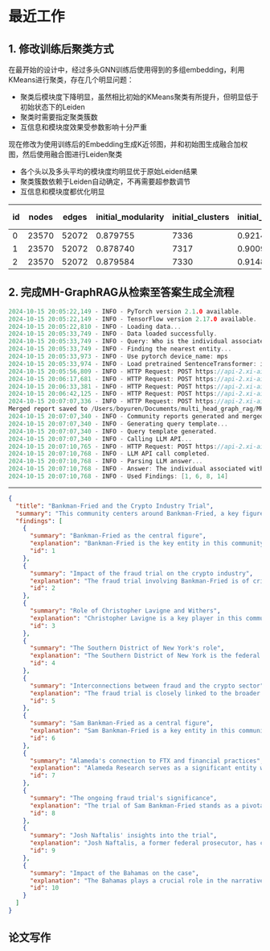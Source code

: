 # 最近工作

## 1. 修改训练后聚类方式

在最开始的设计中，经过多头GNN训练后使用得到的多组embedding，利用KMeans进行聚类，存在几个明显问题：
- 聚类后模块度下降明显，虽然相比初始的KMeans聚类有所提升，但明显低于初始状态下的Leiden
- 聚类时需要指定聚类簇数
- 互信息和模块度效果受参数影响十分严重

现在修改为使用训练后的Embedding生成K近邻图，并和初始图生成融合加权图，然后使用融合图进行Leiden聚类
- 各个头以及多头平均的模块度均明显优于原始Leiden结果
- 聚类簇数依赖于Leiden自动确定，不再需要超参数调节
- 互信息和模块度都优化明显

| id  | nodes | edges | initial_modularity | initial_clusters | initial_modularity_embedding | initial_clusters_embedding | avg_modularity_after_training | avg_clusters_after_training | avg_ami  | improvement_leiden (%) | improvement_embedding_leiden (%) | head_1_modularity | head_1_num_clusters | head_2_modularity | head_2_num_clusters | head_3_modularity | head_3_num_clusters | head_1_ami_with_head_2 | head_1_ami_with_head_3 | head_2_ami_with_head_3 |
| --- | ----- | ----- | ------------------ | ---------------- | --------------------------- | -------------------------- | ---------------------------- | --------------------------- | -------- | --------------------- | ------------------------------ | ----------------- | ------------------- | ----------------- | ------------------- | ----------------- | ------------------- | ---------------------- | ---------------------- | ---------------------- |
| 0   | 23570 | 52072 | 0.879755            | 7336             | 0.921488                     | 243                        | 0.936635                     | 282.000000                  | 0.067246 | 106.465507             | 101.643817                      | 0.899519           | 272                 | 0.951673           | 273                 | 0.958713           | 301                 | 0.055935               | 0.064235               | 0.081568               |
| 1   | 23570 | 52072 | 0.878740            | 7317             | 0.900986                     | 237                        | 0.940408                     | 276.333333                  | 0.073374 | 107.017731             | 104.375408                      | 0.930744           | 292                 | 0.947606           | 267                 | 0.942874           | 270                 | 0.076190               | 0.071583               | 0.072349               |
| 2   | 23570 | 52072 | 0.879584            | 7330             | 0.914862                     | 253                        | 0.948053                     | 343.666667                  | 0.085420 | 107.784256             | 103.627903                      | 0.925607           | 310                 | 0.969013           | 467                 | 0.949538           | 254                 | 0.089869               | 0.069830               | 0.096560               |


## 2. 完成MH-GraphRAG从检索至答案生成全流程

```c
2024-10-15 20:05:22,149 - INFO - PyTorch version 2.1.0 available.
2024-10-15 20:05:22,149 - INFO - TensorFlow version 2.17.0 available.
2024-10-15 20:05:22,810 - INFO - Loading data...
2024-10-15 20:05:33,749 - INFO - Data loaded successfully.
2024-10-15 20:05:33,749 - INFO - Query: Who is the individual associated with the cryptocurrency industry facing a criminal trial on fraud and conspiracy charges, as reported by both The Verge and TechCrunch, and is accused by prosecutors of committing fraud for personal gain?
2024-10-15 20:05:33,749 - INFO - Finding the nearest entity...
2024-10-15 20:05:33,973 - INFO - Use pytorch device_name: mps
2024-10-15 20:05:33,974 - INFO - Load pretrained SentenceTransformer: intfloat/multilingual-e5-large
2024-10-15 20:05:56,809 - INFO - HTTP Request: POST https://api-2.xi-ai.cn/v1/chat/completions "HTTP/1.1 200 OK"
2024-10-15 20:06:17,681 - INFO - HTTP Request: POST https://api-2.xi-ai.cn/v1/chat/completions "HTTP/1.1 200 OK"
2024-10-15 20:06:33,381 - INFO - HTTP Request: POST https://api-2.xi-ai.cn/v1/chat/completions "HTTP/1.1 200 OK"
2024-10-15 20:06:42,125 - INFO - HTTP Request: POST https://api-2.xi-ai.cn/v1/chat/completions "HTTP/1.1 200 OK"
2024-10-15 20:07:07,336 - INFO - HTTP Request: POST https://api-2.xi-ai.cn/v1/chat/completions "HTTP/1.1 200 OK"
Merged report saved to /Users/boyuren/Documents/multi_head_graph_rag/MH-GRAG-V1/export/rag_test/merged_community_report_13127.json
2024-10-15 20:07:07,340 - INFO - Community reports generated and merged successfully.
2024-10-15 20:07:07,340 - INFO - Generating query template...
2024-10-15 20:07:07,340 - INFO - Query template generated.
2024-10-15 20:07:07,340 - INFO - Calling LLM API...
2024-10-15 20:07:10,765 - INFO - HTTP Request: POST https://api-2.xi-ai.cn/v1/chat/completions "HTTP/1.1 200 OK"
2024-10-15 20:07:10,768 - INFO - LLM API call completed.
2024-10-15 20:07:10,768 - INFO - Parsing LLM answer...
2024-10-15 20:07:10,768 - INFO - Answer: The individual associated with the cryptocurrency industry facing a criminal trial on fraud and conspiracy charges is Sam Bankman-Fried, who is accused by prosecutors of committing fraud for personal gain.
2024-10-15 20:07:10,768 - INFO - Used Findings: [1, 6, 8, 14]
```


---


```json
{
  "title": "Bankman-Fried and the Crypto Industry Trial",
  "summary": "This community centers around Bankman-Fried, a key figure in the cryptocurrency sector currently undergoing scrutiny in a fraud trial. The relationships between Bankman-Fried, the crypto industry, the legal entities involved, and the trial itself illustrate the interconnected dynamics at play in this significant legal and economic event.",
  "findings": [
    {
      "summary": "Bankman-Fried as the central figure",
      "explanation": "Bankman-Fried is the key entity in this community, serving as the central figure in the ongoing fraud trial. His actions and decisions have drawn significant attention and scrutiny, highlighting the broader implications for the cryptocurrency sector. The trial aims to shed light on his intent and actions connected to alleged fraudulent transactions, which could have lasting effects on the credibility of the crypto market. [records: Entities (id: 13127), Relationships (id: 9819, 9822)]",
      "id": 1
    },
    {
      "summary": "Impact of the fraud trial on the crypto industry",
      "explanation": "The fraud trial involving Bankman-Fried is of critical importance to the crypto industry, as it addresses issues that affect the sector's stability and credibility. The trial serves as a focal point for discussions around regulatory practices and ethical standards within the industry, which has been plagued by scandals and bankruptcies. The outcome could reshape public trust and investor confidence in cryptocurrencies. [records: Relationships (id: 9823)]",
      "id": 2
    },
    {
      "summary": "Role of Christopher Lavigne and Withers",
      "explanation": "Christopher Lavigne is a key player in this community, serving as a litigation partner at Withers, where he co-chairs the cryptocurrency practice. His legal expertise is pivotal in navigating the complexities of the fraud trial, providing valuable insights and commentary that could influence public perception and legal precedents related to cryptocurrency litigation. The relationship between Lavigne and Withers emphasizes the importance of specialized legal representation in high-stakes cases like this one. [records: Entities (id: 13128, 13129), Relationships (id: 9820, 9824)]",
      "id": 3
    },
    {
      "summary": "The Southern District of New York's role",
      "explanation": "The Southern District of New York is the federal court overseeing the fraud trial against Bankman-Fried. This court is known for handling high-profile cases, which adds a layer of significance to the proceedings. The court's decisions will not only impact Bankman-Fried but could also set important legal precedents for future cases involving cryptocurrency and fraud, influencing the regulatory landscape. [records: Entities (id: 13130), Relationships (id: 9821)]",
      "id": 4
    },
    {
      "summary": "Interconnections between fraud and the crypto sector",
      "explanation": "The fraud trial is closely linked to the broader issues affecting the crypto industry. Allegations against Bankman-Fried highlight significant concerns regarding transparency, governance, and ethical conduct within the sector. As the trial progresses, the discussions surrounding it may lead to reforms or regulatory changes aimed at preventing similar issues in the future, emphasizing the trial's potential for wider implications. [records: Relationships (id: 9822, 9823)]",
      "id": 5
    },
    {
      "summary": "Sam Bankman-Fried as a central figure",
      "explanation": "Sam Bankman-Fried is a key entity in this community, defined by his role as the founder of FTX and current defendant in the fraud trial. His actions are under scrutiny, particularly allegations of misusing customer funds and engaging in fraudulent activities connected to both FTX and Alameda. This scrutiny stems from the collapse of FTX, which has had lasting effects on the cryptocurrency industry, raising questions about regulatory oversight and ethical practices. Bankman-Fried's legal troubles have not only affected his personal reputation but have also impacted investors and customers connected to FTX. [records: Entities (13127), Relationships (483, 2966, 9819)]",
      "id": 6
    },
    {
      "summary": "Alameda's connection to FTX and financial practices",
      "explanation": "Alameda Research serves as a significant entity within this community, being closely associated with FTX and implicated in several financial controversies. The trading firm has been characterized by its risky financial maneuvers, including allegations of using customer deposits to cover losses and maintain liquidity. Alameda's association with FTX is crucial as it highlights how intertwined the two entities are, raising concerns about their operational practices and the potential for conflicts of interest. The relationship between Bankman-Fried and Alameda underscores the complexities in managing customer funds and operational integrity within the cryptocurrency sector. [records: Entities (639, 646, 13143), Relationships (483, 2966, 9812)]",
      "id": 7
    },
    {
      "summary": "The ongoing fraud trial's significance",
      "explanation": "The trial of Sam Bankman-Fried stands as a pivotal event in this community, addressing serious allegations of fraud, money laundering, and conspiracy. This legal proceeding is not only significant for determining the fate of Bankman-Fried but also has broader implications for the cryptocurrency industry, which has faced heightened scrutiny following the collapse of FTX. Observers are closely watching the trial for insights into potential regulatory changes and the future of digital currencies. The jury's role in this trial is critical as their verdict could set precedents for how similar cases are handled in the future, affecting investor confidence in the cryptocurrency markets. [records: Entities (573), Relationships (418, 1351, 6339)]",
      "id": 8
    },
    {
      "summary": "Josh Naftalis' insights into the trial",
      "explanation": "Josh Naftalis, a former federal prosecutor, has contributed valuable insights regarding the trial of Sam Bankman-Fried. His understanding of the legal implications surrounding the case highlights the complexities involved in prosecuting financial crimes, particularly in the rapidly evolving cryptocurrency landscape. Naftalis' perspectives can provide clarity on the potential outcomes of the trial and the broader implications for investors and the market as a whole. His role underscores the importance of legal expertise in navigating the challenges presented by financial fraud allegations in the digital asset space. [records: Entities (571), Relationships (418)]",
      "id": 9
    },
    {
      "summary": "Impact of the Bahamas on the case",
      "explanation": "The Bahamas plays a crucial role in the narrative surrounding Sam Bankman-Fried and FTX, as it is where the exchange was based and where Bankman-Fried was arrested. This jurisdiction is significant in understanding the legal framework and regulatory environment that FTX operated within. The interactions between Bankman-Fried and Bahamian officials could influence perceptions of compliance and ethical practices within the cryptocurrency industry. The geographical context adds another layer of complexity to the trial, as it raises questions about international regulatory standards and the challenges of prosecuting financial crimes across borders. [records: Entities (649, 6187), Relationships (486, 4737)]",
      "id": 10
    }
  ]
}
```


## 论文写作

